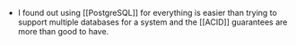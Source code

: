 - I found out using [[PostgreSQL]] for everything is easier than trying to support multiple databases for a system and the [[ACID]] guarantees are more than good to have.